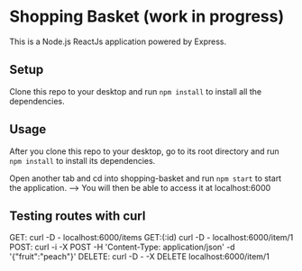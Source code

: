 # Shopping Basket (work in progress)

This is a Node.js ReactJs application powered by Express.

## Setup
Clone this repo to your desktop and run `npm install` to install all the dependencies.

<!-- You might want to look into config.json to make changes to the port you want to use. -->

## Usage
After you clone this repo to your desktop, go to its root directory and run `npm install` to install its dependencies.

<!-- Once the dependencies are installed, in the terminal cd into NodeReactApp and run `npm run dev`. -->

Open another tab and cd into shopping-basket and run `npm start` to start the application. -->
You will then be able to access it at localhost:6000

## Testing routes with  curl

GET:      curl -D - localhost:6000/items
GET:(:id)  curl -D - localhost:6000/item/1
POST:   curl -i -X POST -H 'Content-Type: application/json' -d '{"fruit":"peach"}'
DELETE: curl -D - -X DELETE localhost:6000/item/1
